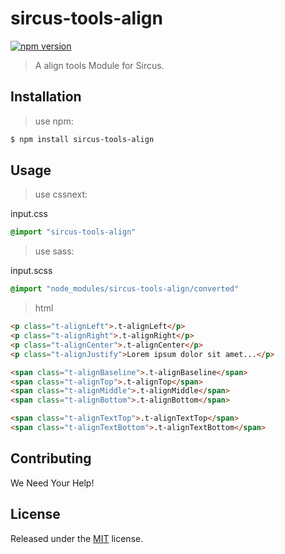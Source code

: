 # sircus-tools-align

[![npm version](https://img.shields.io/npm/v/sircus-tools-align.svg?style=flat)](https://www.npmjs.com/package/sircus-tools-align)

> A align tools Module for Sircus.

## Installation

> use npm:

```bash
$ npm install sircus-tools-align
```

## Usage

> use cssnext:

input.css
```css
@import "sircus-tools-align"
```

> use sass:

input.scss
```css
@import "node_modules/sircus-tools-align/converted"
```


> html

```html
<p class="t-alignLeft">.t-alignLeft</p>
<p class="t-alignRight">.t-alignRight</p>
<p class="t-alignCenter">.t-alignCenter</p>
<p class="t-alignJustify">Lorem ipsum dolor sit amet...</p>

<span class="t-alignBaseline">.t-alignBaseline</span>
<span class="t-alignTop">.t-alignTop</span>
<span class="t-alignMiddle">.t-alignMiddle</span>
<span class="t-alignBottom">.t-alignBottom</span>

<span class="t-alignTextTop">.t-alignTextTop</span>
<span class="t-alignTextBottom">.t-alignTextBottom</span>
```


## Contributing

We Need Your Help!


## License
Released under the [MIT](https://github.com/sircus/license/blob/master/LICENSE) license.
